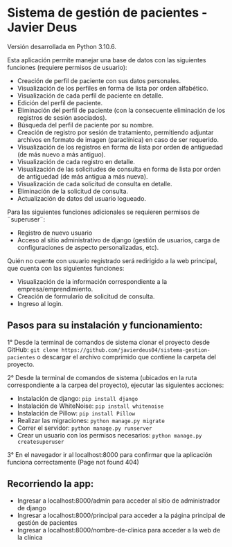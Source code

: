 # Sistema de gestión de pacientes - Javier Deus
Versión desarrollada en Python 3.10.6.

Esta aplicación permite manejar una base de datos con las siguientes funciones (requiere permisos de usuario):
- Creación de perfil de paciente con sus datos personales.
- Visualización de los perfiles en forma de lista por orden alfabético.
- Visualización de cada perfil de paciente en detalle.
- Edición del perfil de paciente.
- Eliminación del perfil de paciente (con la consecuente eliminación de los registros de sesión asociados).
- Búsqueda del perfil de paciente por su nombre.
- Creación de registro por sesión de tratamiento, permitiendo adjuntar archivos en formato de imagen (paraclínica) en caso de ser requerido.
- Visualización de los registros en forma de lista por orden de antiguedad (de más nuevo a más antiguo).
- Visualización de cada registro en detalle.
- Visualización de las solicitudes de consulta en forma de lista por orden de antiguedad (de más antigua a más nueva).
- Visualización de cada solicitud de consulta en detalle.
- Eliminación de la solicitud de consulta.
- Actualización de datos del usuario logueado.

Para las siguientes funciones adicionales se requieren permisos de ¨superuser¨:
- Registro de nuevo usuario
- Acceso al sitio administrativo de django (gestión de usuarios, carga de configuraciones de aspecto personalizadas, etc).

Quién no cuente con usuario registrado será redirigido a la web principal, que cuenta con las siguientes funciones:
- Visualización de la información correspondiente a la empresa/emprendimiento.
- Creación de formulario de solicitud de consulta.
- Ingreso al login.

## Pasos para su instalación y funcionamiento:

1° Desde la terminal de comandos de sistema clonar el proyecto desde GitHub: `git clone https://github.com/javierdeus04/sistema-gestion-pacientes` o descargar el archivo comprimido que contiene la carpeta del proyecto.

2° Desde la terminal de comandos de sistema (ubicados en la ruta correspondiente a la carpea del proyecto), ejecutar las siguientes acciones:
- Instalación de django: `pip install django`
- Instalación de WhiteNoise: `pip install whitenoise`
- Instalación de Pillow: `pip install Pillow`
- Realizar las migraciones: `python manage.py migrate`
- Correr el servidor: `python manage.py runserver`
- Crear un usuario con los permisos necesarios: `python manage.py createsuperuser`

3° En el navegador ir al localhost:8000 para confirmar que la aplicación funciona correctamente (Page not found 404) 

## Recorriendo la app:
- Ingresar a localhost:8000/admin para acceder al sitio de administrador de django
- Ingresar a localhost:8000/principal para acceder a la página principal de gestión de pacientes
- Ingresar a localhost:8000/nombre-de-clinica para acceder a la web de la clínica
